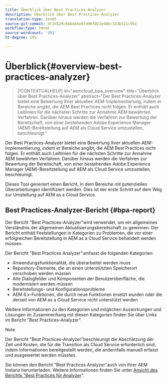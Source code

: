 ```yaml
---
title: Überblick über Best Practices-Analyzer
description: Überblick über Best Practices-Analyzer
translation-type: tm+mt
source-git-commit: dc2d529c6bbdb4e0fd963021e40bc333b321c95c
workflow-type: tm+mt
source-wordcount: '351'
ht-degree: 29%

---
```



# Überblick{#overview-best-practices-analyzer}

>[!CONTEXTUALHELP]
>id="aemcloud_bpa_overview"
>title="Überblick über Best Practices-Analyzer"
>abstract="Der Best Practices-Analyzer bietet eine Bewertung Ihrer aktuellen AEM-Implementierung, indem er Bereiche angibt, die AEM Best Practices nicht folgen. Er enthält auch Leitlinien für die nächsten Schritte zur Annahme AEM bewährten Verfahren. Darüber hinaus werden die Verfahren zur Bewertung der Bereitschaft, von einer bestehenden Adobe Experience Manager (AEM)-Bereitstellung auf AEM als Cloud Service umzustellen, beschleunigt."

Der Best Practices-Analyzer bietet eine Bewertung Ihrer aktuellen AEM-Implementierung, indem er Bereiche angibt, die AEM Best Practices nicht folgen. Er enthält auch Leitlinien für die nächsten Schritte zur Annahme AEM bewährten Verfahren. Darüber hinaus werden die Verfahren zur Bewertung der Bereitschaft, von einer bestehenden Adobe Experience Manager (AEM)-Bereitstellung auf AEM als Cloud Service umzustellen, beschleunigt.

Dieses Tool generiert einen Bericht, in dem Bereiche mit potenziellen Überarbeitungen identifiziert werden. Dies ist der erste Schritt auf dem Weg zur Umstellung auf AEM as a Cloud Service.

## Best Practices-Analyzer-Bericht {#bpa-report}

Der Bericht &quot;Best Practices-Analyzer&quot;wird verwendet, um ein allgemeines Verständnis der allgemeinen Aktualisierungsbereitschaft zu gewinnen. Der Bericht enthält Feststellungen in Kategorien zu Problemen, die vor einer erfolgreichen Bereitstellung in AEM as a Cloud Service behandelt werden müssen.

Der Bericht &quot;Best Practices Analyzer&quot;umfasst die folgenden Kategorien:

* Anwendungsfunktionalität, die überarbeitet werden muss
* Repository-Elemente, die an einen unterstützten Speicherort verschoben werden müssen
* Alte Dialogfelder und Komponenten der Benutzeroberfläche, die modernisiert werden müssen
* Bereitstellungs- und Konfigurationsprobleme
* AEM 6.x-Funktionen, die durch neue Funktionen ersetzt wurden oder die derzeit von AEM as a Cloud Service nicht unterstützt werden

Weitere Informationen zu den Kategorien und möglichen Auswirkungen und Lösungen im Zusammenhang mit diesen Kategorien finden Sie über Links im Bericht &quot;Best Practices-Analyzer&quot;.

>[!NOTE]
>Der Bericht &quot;Best Practices-Analyzer&quot;beschleunigt die Abschätzung der Zeit und Kosten, die für die Transition als Cloud Service erforderlich sind, indem Informationen bereitgestellt werden, die andernfalls manuell erfasst und ausgewertet werden müssten.

Sie können den Bericht &quot;Best Practices Analyzer&quot;auch von Ihrer AEM Instanz herunterladen. Weitere Informationen finden Sie unter [Ansicht des Berichts &quot;Best Practices für Analyzer](/help/move-to-cloud-service/best-practices-analyzer/using-best-practices-analyzer.md#viewing-report)&quot;.
